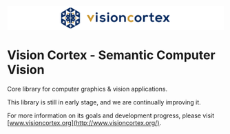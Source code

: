 ![logo](docs/visioncortex-banner.png)

# Vision Cortex - Semantic Computer Vision

Core library for computer graphics & vision applications.

This library is still in early stage, and we are continually improving it.

For more information on its goals and development progress, please visit [www.visioncortex.org](http://www.visioncortex.org/).